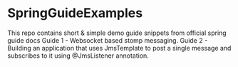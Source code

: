 # SpringGuideExamples
This repo contains short &amp; simple demo guide snippets from official spring guide docs
Guide 1 - Websocket based stomp messaging.
Guide 2 - Building an application that uses JmsTemplate to post a single message and subscribes to it using @JmsListener annotation.
